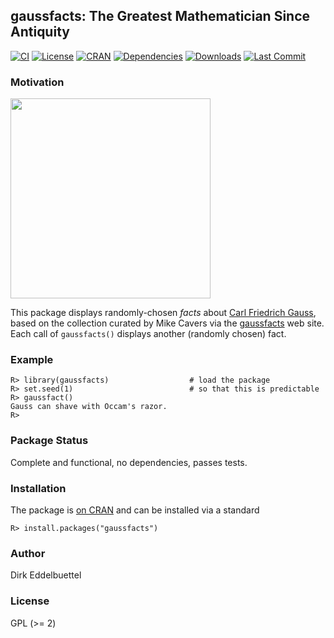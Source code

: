 
## gaussfacts: The Greatest Mathematician Since Antiquity

[![CI](https://github.com/eddelbuettel/gaussfacts/workflows/ci/badge.svg)](https://github.com/eddelbuettel/gaussfacts/actions?query=workflow%3Aci)
[![License](https://img.shields.io/badge/license-GPL%20%28%3E=%202%29-brightgreen.svg?style=flat)](https://www.gnu.org/licenses/gpl-2.0.html) 
[![CRAN](https://www.r-pkg.org/badges/version/gaussfacts)](https://cran.r-project.org/package=gaussfacts) 
[![Dependencies](https://tinyverse.netlify.com/badge/gaussfacts)](https://cran.r-project.org/package=gaussfacts)
[![Downloads](https://cranlogs.r-pkg.org/badges/gaussfacts?color=brightgreen)](https://www.r-pkg.org:443/pkg/gaussfacts)
[![Last Commit](https://img.shields.io/github/last-commit/eddelbuettel/gaussfacts)](https://github.com/eddelbuettel/gaussfacts)

### Motivation

<img src="https://upload.wikimedia.org/wikipedia/commons/9/9b/Carl_Friedrich_Gauss.jpg" width="320">

This package displays randomly-chosen _facts_ about
[Carl Friedrich Gauss](https://en.wikipedia.org/wiki/Carl_Friedrich_Gauss),
based on the collection curated by Mike Cavers via the
[gaussfacts](https://web.archive.org/web/*/gaussfacts.com) web site. Each call of `gaussfacts()`
displays another (randomly chosen) fact.

### Example

```{r}
R> library(gaussfacts)                  # load the package
R> set.seed(1)                          # so that this is predictable
R> gaussfact()
Gauss can shave with Occam's razor.
R>
```

### Package Status

Complete and functional, no dependencies, passes tests.

### Installation

The package is [on CRAN](https://cran.r-project.org/package=gaussfacts) and
can be installed via a standard

```{r}
R> install.packages("gaussfacts")
```

### Author

Dirk Eddelbuettel

### License

GPL (>= 2)
